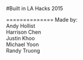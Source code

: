 #Built in LA Hacks 2015

==============
Made by: <br/>
Andy Hollist<br/>
Harrison Chen<br/>
Justin Khoo<br/>
Michael Yoon<br/>
Randy Truong<br/>
